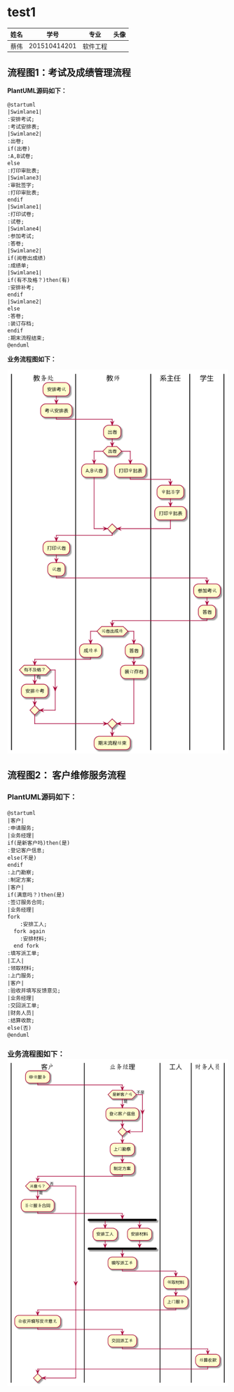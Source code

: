 # test1

| 姓名 | 学号         | 专业     | 头像 |
| ---- | ------------ | -------- | ---- |
| 蔡伟 | 201510414201 | 软件工程 |      |

## 流程图1：考试及成绩管理流程

**PlantUML源码如下：**

```
@startuml
|Swimlane1|
:安排考试;
:考试安排表;
|Swimlane2|
:出卷;
if(出卷)
:A,B试卷;
else
:打印审批表;
|Swimlane3|
:审批签字;
:打印审批表;
endif
|Swimlane1|
:打印试卷;
:试卷;
|Swimlane4|
:参加考试;
:答卷;
|Swimlane2|
if(阅卷出成绩)
:成绩单;
|Swimlane1|
if(有不及格？)then(有)
:安排补考;
endif
|Swimlane2|
else
:答卷;
:装订存档;
endif
:期末流程结束;
@enduml
```

**业务流程图如下：**

![1](./1.png)

## 流程图2： 客户维修服务流程

### PlantUML源码如下：

```
@startuml
|客户|
:申请服务;
|业务经理|
if(是新客户吗)then(是)
:登记客户信息;
else(不是)
endif
:上门勘察;
:制定方案;
|客户|
if(满意吗？)then(是)
:签订服务合同;
|业务经理|
fork
    :安排工人;
  fork again
    :安排材料;
  end fork
:填写派工单;
|工人|
:领取材料;
:上门服务;
|客户|
:验收并填写反馈意见;
|业务经理|
:交回派工单;
|财务人员|
:结算收款;
else(否)
@enduml
```

### 业务流程图如下：![2](2.png)